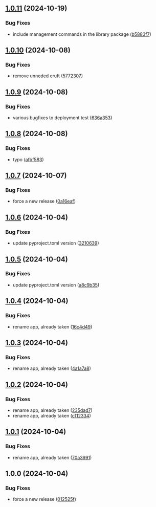 ## [1.0.11](https://github.com/philchristensen/django-slackbot/compare/v1.0.10...v1.0.11) (2024-10-19)

### Bug Fixes

* include management commands in the library package ([b5883f7](https://github.com/philchristensen/django-slackbot/commit/b5883f7337917bdee8c6da107e7ab4af3653373e))

## [1.0.10](https://github.com/philchristensen/django-slackbot/compare/v1.0.9...v1.0.10) (2024-10-08)

### Bug Fixes

* remove unneded cruft ([5772307](https://github.com/philchristensen/django-slackbot/commit/57723078788d6c6031c857b698207d74fc1cc742))

## [1.0.9](https://github.com/philchristensen/django-slackbot/compare/v1.0.8...v1.0.9) (2024-10-08)

### Bug Fixes

* various bugfixes to deployment test ([636a353](https://github.com/philchristensen/django-slackbot/commit/636a353bda917ddab6541781408a825cb7b94200))

## [1.0.8](https://github.com/philchristensen/django-slackbot/compare/v1.0.7...v1.0.8) (2024-10-08)

### Bug Fixes

* typo ([afbf583](https://github.com/philchristensen/django-slackbot/commit/afbf58394a4cb10abcb28488c3e00f1b9febebe2))

## [1.0.7](https://github.com/philchristensen/django-slackbot/compare/v1.0.6...v1.0.7) (2024-10-07)

### Bug Fixes

* force a new release ([0a16eaf](https://github.com/philchristensen/django-slackbot/commit/0a16eaf3082a5a709d78d6055c0c85c6e85ccaaf))

## [1.0.6](https://github.com/philchristensen/django-slackbot/compare/v1.0.5...v1.0.6) (2024-10-04)

### Bug Fixes

* update pyproject.toml version ([3210639](https://github.com/philchristensen/django-slackbot/commit/32106390716717f00a67b118886cb901aaad1e70))

## [1.0.5](https://github.com/philchristensen/django-slackbot/compare/v1.0.4...v1.0.5) (2024-10-04)

### Bug Fixes

* update pyproject.toml version ([a8c9b35](https://github.com/philchristensen/django-slackbot/commit/a8c9b35de509251f80036e3df518d4c4a1c8da89))

## [1.0.4](https://github.com/philchristensen/django-slackbot/compare/v1.0.3...v1.0.4) (2024-10-04)

### Bug Fixes

* rename app, already taken ([16c4d49](https://github.com/philchristensen/django-slackbot/commit/16c4d49dde9059cf42e49a9b3540241f5ea17261))

## [1.0.3](https://github.com/philchristensen/django-slackbot/compare/v1.0.2...v1.0.3) (2024-10-04)

### Bug Fixes

* rename app, already taken ([4a1a7a8](https://github.com/philchristensen/django-slackbot/commit/4a1a7a86f328c8dce9bb3ddba9488a18b876edea))

## [1.0.2](https://github.com/philchristensen/django-slackbot/compare/v1.0.1...v1.0.2) (2024-10-04)

### Bug Fixes

* rename app, already taken ([235dad7](https://github.com/philchristensen/django-slackbot/commit/235dad7aa764431b60883c8ec2b2aed7b927d8cc))
* rename app, already taken ([c112334](https://github.com/philchristensen/django-slackbot/commit/c112334792d7436a0a5ef76234dd301448f7b62b))

## [1.0.1](https://github.com/philchristensen/django-slack-bot/compare/v1.0.0...v1.0.1) (2024-10-04)

### Bug Fixes

* rename app, already taken ([70a3991](https://github.com/philchristensen/django-slack-bot/commit/70a3991fa4ad3ca764ee856168a34b9c19f6af3e))

## 1.0.0 (2024-10-04)

### Bug Fixes

* force a new release ([012525f](https://github.com/philchristensen/django-slack/commit/012525f3d71c8cbd705ce1560e5b1c6f31e8ec69))
